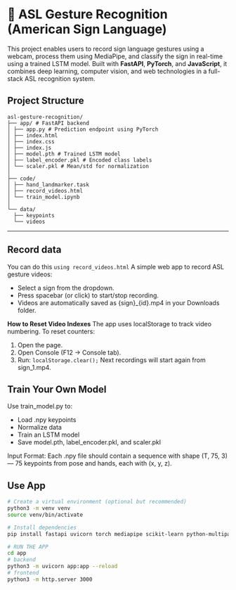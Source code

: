 # 🤟 ASL Gesture Recognition (American Sign Language)

This project enables users to record sign language gestures using a webcam, process them using MediaPipe, and classify the sign in real-time using a trained LSTM model. Built with **FastAPI**, **PyTorch**, and **JavaScript**, it combines deep learning, computer vision, and web technologies in a full-stack ASL recognition system.

## Project Structure
```
asl-gesture-recognition/ 
├── app/ # FastAPI backend 
│ ├── app.py # Prediction endpoint using PyTorch 
│ ├── index.html
│ ├── index.css
│ ├── index.js
│ ├── model.pth # Trained LSTM model 
│ ├── label_encoder.pkl # Encoded class labels 
│ └── scaler.pkl # Mean/std for normalization 
│
├── code/ 
│ ├── hand_landmarker.task
│ ├── record_videos.html
│ └── train_model.ipynb
│
└── data/ 
  ├── keypoints
  └── videos

```
---

## Record data 
You can do this ```using record_videos.html``` A simple web app to record ASL gesture videos:
- Select a sign from the dropdown.
- Press spacebar (or click) to start/stop recording.
- Videos are automatically saved as {sign}_{id}.mp4 in your Downloads folder.

**How to Reset Video Indexes**
The app uses localStorage to track video numbering.
To reset counters:
1. Open the page.
2. Open Console (F12 → Console tab).
3. Run: ```localStorage.clear();```
Next recordings will start again from sign_1.mp4.

## Train Your Own Model 
Use train_model.py to:
 - Load .npy keypoints
 - Normalize data
 - Train an LSTM model
 - Save model.pth, label_encoder.pkl, and scaler.pkl

Input Format:
Each .npy file should contain a sequence with shape (T, 75, 3) — 75 keypoints from pose and hands, each with (x, y, z).

## Use App 

```bash
# Create a virtual environment (optional but recommended)
python3 -m venv venv
source venv/bin/activate

# Install dependencies
pip install fastapi uvicorn torch mediapipe scikit-learn python-multipart opencv-python

# RUN THE APP 
cd app
# backend
python3 -m uvicorn app:app --reload
# frontend
python3 -m http.server 3000
